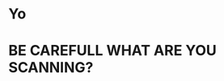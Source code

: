 # Yo
#                                                                                                            BE CAREFULL WHAT ARE YOU SCANNING?
